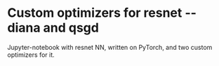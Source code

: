 # Custom optimizers for resnet -- diana and qsgd
Jupyter-notebook with resnet NN, written on PyTorch, and two custom optimizers for it.
